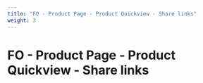 ```yaml
---
title: "FO - Product Page - Product Quickview - Share links"
weight: 3
---
```


# FO - Product Page - Product Quickview - Share links

